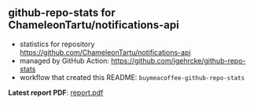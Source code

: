 ## github-repo-stats for ChameleonTartu/notifications-api

- statistics for repository https://github.com/ChameleonTartu/notifications-api
- managed by GitHub Action: https://github.com/jgehrcke/github-repo-stats
- workflow that created this README: `buymeacoffee-github-repo-stats`

**Latest report PDF**: [report.pdf](https://github.com/ChameleonTartu/buymeacoffee-github-repo-stats/raw/github-repo-stats/ChameleonTartu/notifications-api/latest-report/report.pdf)

